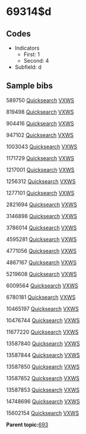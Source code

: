 # 69314$d

## Codes

-   Indicators
    -   First: 1
    -   Second: 4
-   Subfield: d

## Sample bibs

589750 [Quicksearch](https://search.library.yale.edu/catalog/589750) [VXWS](http://prodorbis.library.yale.edu:7014/vxws/GetHoldingsService?bibId=589750)

819498 [Quicksearch](https://search.library.yale.edu/catalog/819498) [VXWS](http://prodorbis.library.yale.edu:7014/vxws/GetHoldingsService?bibId=819498)

904416 [Quicksearch](https://search.library.yale.edu/catalog/904416) [VXWS](http://prodorbis.library.yale.edu:7014/vxws/GetHoldingsService?bibId=904416)

947102 [Quicksearch](https://search.library.yale.edu/catalog/947102) [VXWS](http://prodorbis.library.yale.edu:7014/vxws/GetHoldingsService?bibId=947102)

1003043 [Quicksearch](https://search.library.yale.edu/catalog/1003043) [VXWS](http://prodorbis.library.yale.edu:7014/vxws/GetHoldingsService?bibId=1003043)

1171729 [Quicksearch](https://search.library.yale.edu/catalog/1171729) [VXWS](http://prodorbis.library.yale.edu:7014/vxws/GetHoldingsService?bibId=1171729)

1217001 [Quicksearch](https://search.library.yale.edu/catalog/1217001) [VXWS](http://prodorbis.library.yale.edu:7014/vxws/GetHoldingsService?bibId=1217001)

1256312 [Quicksearch](https://search.library.yale.edu/catalog/1256312) [VXWS](http://prodorbis.library.yale.edu:7014/vxws/GetHoldingsService?bibId=1256312)

1277101 [Quicksearch](https://search.library.yale.edu/catalog/1277101) [VXWS](http://prodorbis.library.yale.edu:7014/vxws/GetHoldingsService?bibId=1277101)

2821694 [Quicksearch](https://search.library.yale.edu/catalog/2821694) [VXWS](http://prodorbis.library.yale.edu:7014/vxws/GetHoldingsService?bibId=2821694)

3146898 [Quicksearch](https://search.library.yale.edu/catalog/3146898) [VXWS](http://prodorbis.library.yale.edu:7014/vxws/GetHoldingsService?bibId=3146898)

3786014 [Quicksearch](https://search.library.yale.edu/catalog/3786014) [VXWS](http://prodorbis.library.yale.edu:7014/vxws/GetHoldingsService?bibId=3786014)

4595281 [Quicksearch](https://search.library.yale.edu/catalog/4595281) [VXWS](http://prodorbis.library.yale.edu:7014/vxws/GetHoldingsService?bibId=4595281)

4771056 [Quicksearch](https://search.library.yale.edu/catalog/4771056) [VXWS](http://prodorbis.library.yale.edu:7014/vxws/GetHoldingsService?bibId=4771056)

4867167 [Quicksearch](https://search.library.yale.edu/catalog/4867167) [VXWS](http://prodorbis.library.yale.edu:7014/vxws/GetHoldingsService?bibId=4867167)

5219608 [Quicksearch](https://search.library.yale.edu/catalog/5219608) [VXWS](http://prodorbis.library.yale.edu:7014/vxws/GetHoldingsService?bibId=5219608)

6009564 [Quicksearch](https://search.library.yale.edu/catalog/6009564) [VXWS](http://prodorbis.library.yale.edu:7014/vxws/GetHoldingsService?bibId=6009564)

6780181 [Quicksearch](https://search.library.yale.edu/catalog/6780181) [VXWS](http://prodorbis.library.yale.edu:7014/vxws/GetHoldingsService?bibId=6780181)

10465197 [Quicksearch](https://search.library.yale.edu/catalog/10465197) [VXWS](http://prodorbis.library.yale.edu:7014/vxws/GetHoldingsService?bibId=10465197)

10476744 [Quicksearch](https://search.library.yale.edu/catalog/10476744) [VXWS](http://prodorbis.library.yale.edu:7014/vxws/GetHoldingsService?bibId=10476744)

11677220 [Quicksearch](https://search.library.yale.edu/catalog/11677220) [VXWS](http://prodorbis.library.yale.edu:7014/vxws/GetHoldingsService?bibId=11677220)

13587840 [Quicksearch](https://search.library.yale.edu/catalog/13587840) [VXWS](http://prodorbis.library.yale.edu:7014/vxws/GetHoldingsService?bibId=13587840)

13587844 [Quicksearch](https://search.library.yale.edu/catalog/13587844) [VXWS](http://prodorbis.library.yale.edu:7014/vxws/GetHoldingsService?bibId=13587844)

13587850 [Quicksearch](https://search.library.yale.edu/catalog/13587850) [VXWS](http://prodorbis.library.yale.edu:7014/vxws/GetHoldingsService?bibId=13587850)

13587852 [Quicksearch](https://search.library.yale.edu/catalog/13587852) [VXWS](http://prodorbis.library.yale.edu:7014/vxws/GetHoldingsService?bibId=13587852)

13587853 [Quicksearch](https://search.library.yale.edu/catalog/13587853) [VXWS](http://prodorbis.library.yale.edu:7014/vxws/GetHoldingsService?bibId=13587853)

14748696 [Quicksearch](https://search.library.yale.edu/catalog/14748696) [VXWS](http://prodorbis.library.yale.edu:7014/vxws/GetHoldingsService?bibId=14748696)

15602154 [Quicksearch](https://search.library.yale.edu/catalog/15602154) [VXWS](http://prodorbis.library.yale.edu:7014/vxws/GetHoldingsService?bibId=15602154)

**Parent topic:**[693](../../tags/693/693.md)

